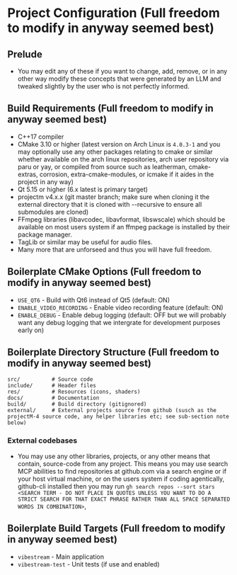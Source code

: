 # Project Configuration (Full freedom to modify in anyway seemed best)

## Prelude
- You may edit any of these if you want to change, add, remove, or in any other way modify these concepts that were generated by an LLM and tweaked slightly by the user who is not perfectly informed.

## Build Requirements (Full freedom to modify in anyway seemed best)
- C++17 compiler
- CMake 3.10 or higher (latest version on Arch Linux is `4.0.3-1` and you may optionally use any other packages relating to cmake or similar whether available on the arch linux repositories, arch user repository via paru or yay, or compiled from source such as leatherman, cmake-extras, corrosion, extra-cmake-modules, or icmake if it aides in the project in any way)
- Qt 5.15 or higher (6.x latest is primary target)
- projectm v4.x.x (git master branch; make sure when cloning it the external directory that it is cloned with --recursive to ensure all submodules are cloned)
- FFmpeg libraries (libavcodec, libavformat, libswscale) which should be available on most users system if an ffmpeg package is installed by their package manager.
- TagLib or similar may be useful for audio files.
- Many more that are unforseed and thus you will have full freedom.

## Boilerplate CMake Options (Full freedom to modify in anyway seemed best)
- `USE_QT6` - Build with Qt6 instead of Qt5 (default: ON)
- `ENABLE_VIDEO_RECORDING` - Enable video recording feature (default: ON)
- `ENABLE_DEBUG` - Enable debug logging (default: OFF but we will probably want any debug logging that we intergrate for development purposes early on)

## Boilerplate Directory Structure (Full freedom to modify in anyway seemed best)
```
src/          # Source code
include/      # Header files
res/          # Resources (icons, shaders)
docs/         # Documentation
build/        # Build directory (gitignored)
external/     # External projects source from github (susch as the projectM-4 source code, any helper libraries etc; see sub-section note below)
```
### External codebases
- You may use any other libraries, projects, or any other means that contain, source-code from any project. This means you may use search MCP abilities to find repositories at github.com via a search engine or if your host virtual machine, or on the users system if coding agentically, github-cli installed then you may run `gh search repos --sort stars <SEARCH TERM - DO NOT PLACE IN QUOTES UNLESS YOU WANT TO DO A STRICT SEARCH FOR THAT EXACT PHRASE RATHER THAN ALL SPACE SEPARATED WORDS IN COMBINATION>`,

## Boilerplate Build Targets (Full freedom to modify in anyway seemed best)
- `vibestream` - Main application
- `vibestream-test` - Unit tests (if use and enabled)